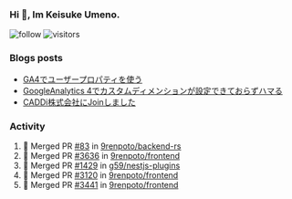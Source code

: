 ### Hi 👋, Im Keisuke Umeno.

<!--
**9renpoto/9renpoto** is a ✨ _special_ ✨ repository because its `README.md` (this file) appears on your GitHub profile.

Here are some ideas to get you started:

- 🔭 I’m currently working on ...
- 🌱 I’m currently learning ...
- 👯 I’m looking to collaborate on ...
- 🤔 I’m looking for help with ...
- 💬 Ask me about ...
- 📫 How to reach me: ...
- 😄 Pronouns: ...
- ⚡ Fun fact: ...
-->

![follow](https://img.shields.io/github/followers/9renpoto?label=Follow&style=social)
![visitors](https://komarev.com/ghpvc/?username=9renpoto&label=Profile%20views&color=0e75b6&style=flat)

### Blogs posts

<!-- BLOG-POST-LIST:START -->
- [GA4でユーザープロパティを使う](https://9renpoto.dev/2021/02/21/google-analytics-4-user-properties/)
- [GoogleAnalytics 4でカスタムディメンションが設定できておらずハマる](https://9renpoto.dev/2021/02/13/google-analytics-4/)
- [CADDi株式会社にJoinしました](https://9renpoto.dev/2020/12/05/join/)
<!-- BLOG-POST-LIST:END -->

### Activity

<!--START_SECTION:activity-->
1. 🎉 Merged PR [#83](https://github.com/9renpoto/backend-rs/pull/83) in [9renpoto/backend-rs](https://github.com/9renpoto/backend-rs)
2. 🎉 Merged PR [#3636](https://github.com/9renpoto/frontend/pull/3636) in [9renpoto/frontend](https://github.com/9renpoto/frontend)
3. 🎉 Merged PR [#1429](https://github.com/g59/nestjs-plugins/pull/1429) in [g59/nestjs-plugins](https://github.com/g59/nestjs-plugins)
4. 🎉 Merged PR [#3120](https://github.com/9renpoto/frontend/pull/3120) in [9renpoto/frontend](https://github.com/9renpoto/frontend)
5. 🎉 Merged PR [#3441](https://github.com/9renpoto/frontend/pull/3441) in [9renpoto/frontend](https://github.com/9renpoto/frontend)
<!--END_SECTION:activity-->

<!--START_SECTION:waka-->
<!--END_SECTION:waka-->
